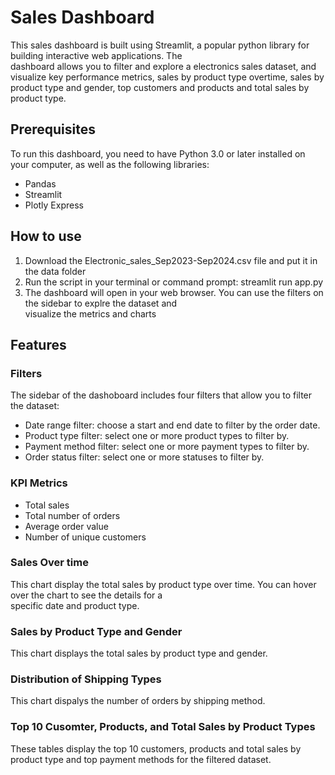 # Sales Dashboard
This sales dashboard is built using Streamlit, a popular python library for building interactive web applications. The\
dashboard allows you to filter and explore a electronics sales dataset, and visualize key performance metrics, sales by product type overtime, sales by product type and gender, top customers and products and total sales by product type.
## Prerequisites
To run this dashboard, you need to have Python 3.0 or later installed on your computer, as well as the following libraries:
* Pandas
* Streamlit
* Plotly Express

## How to use
1. Download the Electronic_sales_Sep2023-Sep2024.csv file and put it in the data folder
2. Run the script in your terminal or command prompt: streamlit run app.py
3. The dashboard will open in your web browser. You can use the filters on the sidebar to explre the dataset and\
visualize the metrics and charts
## Features

### Filters
The sidebar of the dashoboard includes four filters that allow you to filter the dataset:
* Date range filter: choose a start and end date to filter by the order date.
* Product type filter: select one or more product types to filter by.
* Payment method filter: select one or more payment types to filter by.
* Order status filter: select one or more statuses to filter by.
### KPI Metrics
* Total sales
* Total number of orders
* Average order value
* Number of unique customers
### Sales Over time
This chart display the total sales by product type over time. You can hover over the chart to see the details for a\
specific date and product type.
### Sales by Product Type and Gender
This chart displays the total sales by product type and gender. 
### Distribution of Shipping Types
This chart dispalys the number of orders by shipping method.
### Top 10 Cusomter, Products, and Total Sales by Product Types
These tables display the top 10 customers, products and total sales by product type and top payment methods for the filtered dataset.
